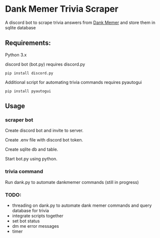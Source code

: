 # Dank Memer Trivia Scraper
A discord bot to scrape trivia answers from [Dank Memer](https://dankmemer.lol/) and store them in sqlite database

## Requirements: 
Python 3.x

discord bot (bot.py) requires discord.py

`pip install discord.py`

Additional script for automating trivia commands requires pyautogui

`pip install pyautogui`

## Usage
### scraper bot
Create discord bot and invite to server. 

Create .env file with discord bot token.

Create sqlite db and table.

Start bot.py using python.
### trivia command 
Run dank.py to automate dankmemer commands (still in progress)

### TODO: 

- threading on dank.py to automate dank memer commands and query database for trivia
- integrate scripts together
- set bot status
- dm me error messages
- timer
